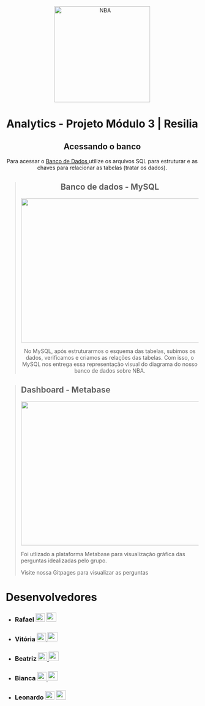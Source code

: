 <div align="center"><img align="center" alt="NBA" src="https://user-images.githubusercontent.com/87882835/138522198-22c9db98-6510-466a-a9c5-07c1f46545ce.png"  height="250px" ></div>


<div align="center">
  
# Analytics - Projeto Módulo 3 | Resilia  
  
 ## Acessando o banco 
  
 Para acessar o <a href='https://drive.google.com/drive/folders/1mD_Azp8wzGfGd_SXSTSvm5N30cqGsnEy'> Banco de Dados </a> utilize os arquivos SQL para estruturar e as chaves para relacionar as tabelas (tratar os dados).
  
  
> ## Banco de dados - MySQL  
> 
><img src="https://user-images.githubusercontent.com/87882835/139138031-9699f217-2b29-4c2d-aaf1-4240f60d7204.jpg" height="375px" width="565px">
><p>No MySQL, após estruturarmos o esquema das tabelas, subimos os dados, verificamos e criamos as relações das tabelas. Com isso, o MySQL nos entrega essa representação visual do diagrama do nosso banco de dados sobre NBA.</p>
></div>
##
  

> ## Dashboard - Metabase
>
><img src="https://user-images.githubusercontent.com/87882835/139140227-0f0ae09d-bc75-480b-9625-d8da3beb1fef.jpg" height="375px" width="565px">
><p>Foi utlizado a plataforma Metabase para visualização gráfica das perguntas idealizadas pelo grupo.</p>
><p>Visite nossa Gitpages para visualizar as perguntas</p>
></div>
##
# Desenvolvedores

* ### Rafael <a href="https://www.linkedin.com/in/rafaelsfsoares/" target="_blank"><img src="https://user-images.githubusercontent.com/87882835/138565094-66ce9be2-2596-48ff-9a35-d03f166aa661.png" height="22px" width="24px" ></a> <a href="https://github.com/RafaelSFsoares" target="_blank"><img src="https://user-images.githubusercontent.com/87882835/138565599-5d29175b-ca1d-4dc8-88b5-bb7a1fc21b29.png" height="24px" width="26px" > </a>
 
* ### Vitória <a href="https://www.linkedin.com/in/vit%C3%B3ria-bernardino-757504184/" target="_blank"><img src="https://user-images.githubusercontent.com/87882835/138565094-66ce9be2-2596-48ff-9a35-d03f166aa661.png" height="22px" width="24px" > </a> <a href="https://github.com/vitorianb" target="_blank"><img src="https://user-images.githubusercontent.com/87882835/138565599-5d29175b-ca1d-4dc8-88b5-bb7a1fc21b29.png" height="24px" width="26px" > </a>
 
* ### Beatriz <a href="https://www.linkedin.com/in/beatriz-medeiros-costa-15572014b/" target="_blank"><img src="https://user-images.githubusercontent.com/87882835/138565094-66ce9be2-2596-48ff-9a35-d03f166aa661.png" height="22px" width="24px" > </a> <a href="https://github.com/beatrizmdc" target="_blank"><img src="https://user-images.githubusercontent.com/87882835/138565599-5d29175b-ca1d-4dc8-88b5-bb7a1fc21b29.png" height="24px" width="26px" > </a>
 
* ### Bianca <a href="https://www.linkedin.com/in/bianca-padilha-070772174/" target="_blank"><img src="https://user-images.githubusercontent.com/87882835/138565094-66ce9be2-2596-48ff-9a35-d03f166aa661.png" height="22px" width="24px" > </a> <a href="https://github.com/Padilha27" target="_blank"><img src="https://user-images.githubusercontent.com/87882835/138565599-5d29175b-ca1d-4dc8-88b5-bb7a1fc21b29.png" height="24px" width="26px" > </a>

* ### Leonardo <a href="https://www.linkedin.com/in/leoosilva/" target="_blank"><img src="https://user-images.githubusercontent.com/87882835/138565094-66ce9be2-2596-48ff-9a35-d03f166aa661.png" height="22px" width="24px" ></a> <a href="https://github.com/Silva-Leo" target="_blank"><img src="https://user-images.githubusercontent.com/87882835/138565599-5d29175b-ca1d-4dc8-88b5-bb7a1fc21b29.png" height="24px" width="26px" > </a>

